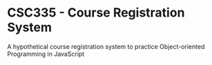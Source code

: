 # CSC335 - Course Registration System
A hypothetical course registration system to practice Object-oriented Programming in JavaScript
